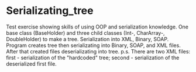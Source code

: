 # Serializating_tree
Test exercise showing skills of using OOP and serialization knowledge.
One base class (BaseHolder) and three child classes (Int-, CharArray-, DoubleHolder) to make a tree.
Serialization into XML, Binary, SOAP.
Program creates tree then serializating into Binary, SOAP, and XML files. After that created files deserializating into tree.
p.s. There are two XML files: first - serialization of the "hardcoded" tree; second - serialization of the deserialized first file.
